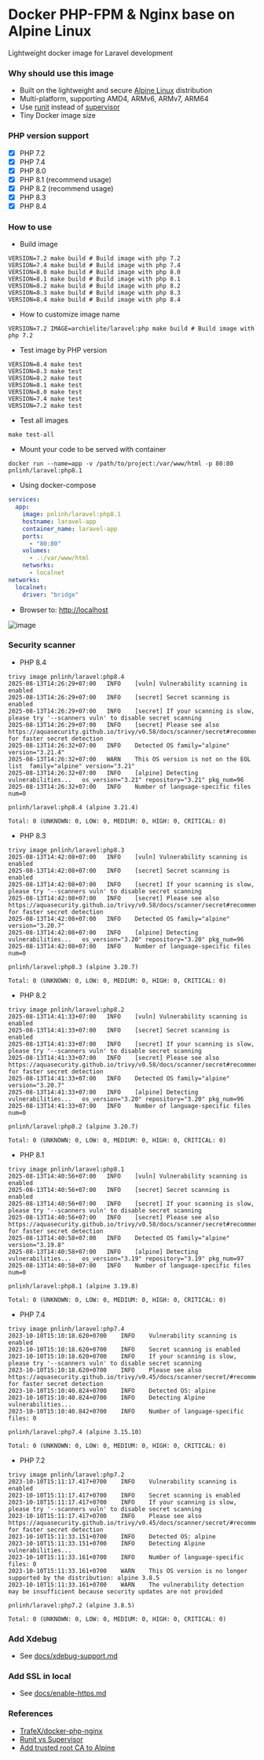 # Docker PHP-FPM & Nginx base on Alpine Linux

Lightweight docker image for Laravel development

### Why should use this image

- Built on the lightweight and
  secure [Alpine Linux](https://www.alpinelinux.org/) distribution
- Multi-platform, supporting AMD4, ARMv6, ARMv7, ARM64
- Use [runit](http://smarden.org/runit/) instead
  of [supervisor](http://supervisord.org/)
- Tiny Docker image size

### PHP version support

- [x] PHP 7.2
- [x] PHP 7.4
- [x] PHP 8.0
- [x] PHP 8.1 (recommend usage)
- [x] PHP 8.2 (recommend usage)
- [x] PHP 8.3
- [x] PHP 8.4

### How to use

- Build image

```shell
VERSION=7.2 make build # Build image with php 7.2
VERSION=7.4 make build # Build image with php 7.4
VERSION=8.0 make build # Build image with php 8.0
VERSION=8.1 make build # Build image with php 8.1
VERSION=8.2 make build # Build image with php 8.2
VERSION=8.3 make build # Build image with php 8.3
VERSION=8.4 make build # Build image with php 8.4
```

- How to customize image name

```shell
VERSION=7.2 IMAGE=archielite/laravel:php make build # Build image with php 7.2
```

- Test image by PHP version

```shell
VERSION=8.4 make test
VERSION=8.3 make test
VERSION=8.2 make test
VERSION=8.1 make test
VERSION=8.0 make test
VERSION=7.4 make test
VERSION=7.2 make test
```

- Test all images

```shell
make test-all
```

- Mount your code to be served with container

```shell
docker run --name=app -v /path/to/project:/var/www/html -p 80:80 pnlinh/laravel:php8.1
```

- Using docker-compose

```yaml
services:
  app:
    image: pnlinh/laravel:php8.1
    hostname: laravel-app
    container_name: laravel-app
    ports:
      - "80:80"
    volumes:
      - .:/var/www/html
    networks:
      - localnet
networks:
  localnet:
    driver: "bridge"
```

- Browser to: [http://localhost](http://localhost)

![image](https://user-images.githubusercontent.com/26193890/198828634-fc11aaa1-7175-4433-b4f3-755381669e74.png)

### Security scanner

- PHP 8.4

```
trivy image pnlinh/laravel:php8.4
2025-08-13T14:26:29+07:00	INFO	[vuln] Vulnerability scanning is enabled
2025-08-13T14:26:29+07:00	INFO	[secret] Secret scanning is enabled
2025-08-13T14:26:29+07:00	INFO	[secret] If your scanning is slow, please try '--scanners vuln' to disable secret scanning
2025-08-13T14:26:29+07:00	INFO	[secret] Please see also https://aquasecurity.github.io/trivy/v0.58/docs/scanner/secret#recommendation for faster secret detection
2025-08-13T14:26:32+07:00	INFO	Detected OS	family="alpine" version="3.21.4"
2025-08-13T14:26:32+07:00	WARN	This OS version is not on the EOL list	family="alpine" version="3.21"
2025-08-13T14:26:32+07:00	INFO	[alpine] Detecting vulnerabilities...	os_version="3.21" repository="3.21" pkg_num=96
2025-08-13T14:26:32+07:00	INFO	Number of language-specific files	num=0

pnlinh/laravel:php8.4 (alpine 3.21.4)

Total: 0 (UNKNOWN: 0, LOW: 0, MEDIUM: 0, HIGH: 0, CRITICAL: 0)
```

- PHP 8.3

```
trivy image pnlinh/laravel:php8.3
2025-08-13T14:42:08+07:00	INFO	[vuln] Vulnerability scanning is enabled
2025-08-13T14:42:08+07:00	INFO	[secret] Secret scanning is enabled
2025-08-13T14:42:08+07:00	INFO	[secret] If your scanning is slow, please try '--scanners vuln' to disable secret scanning
2025-08-13T14:42:08+07:00	INFO	[secret] Please see also https://aquasecurity.github.io/trivy/v0.58/docs/scanner/secret#recommendation for faster secret detection
2025-08-13T14:42:08+07:00	INFO	Detected OS	family="alpine" version="3.20.7"
2025-08-13T14:42:08+07:00	INFO	[alpine] Detecting vulnerabilities...	os_version="3.20" repository="3.20" pkg_num=96
2025-08-13T14:42:08+07:00	INFO	Number of language-specific files	num=0

pnlinh/laravel:php8.3 (alpine 3.20.7)

Total: 0 (UNKNOWN: 0, LOW: 0, MEDIUM: 0, HIGH: 0, CRITICAL: 0)
```

- PHP 8.2

```
trivy image pnlinh/laravel:php8.2
2025-08-13T14:41:33+07:00	INFO	[vuln] Vulnerability scanning is enabled
2025-08-13T14:41:33+07:00	INFO	[secret] Secret scanning is enabled
2025-08-13T14:41:33+07:00	INFO	[secret] If your scanning is slow, please try '--scanners vuln' to disable secret scanning
2025-08-13T14:41:33+07:00	INFO	[secret] Please see also https://aquasecurity.github.io/trivy/v0.58/docs/scanner/secret#recommendation for faster secret detection
2025-08-13T14:41:33+07:00	INFO	Detected OS	family="alpine" version="3.20.7"
2025-08-13T14:41:33+07:00	INFO	[alpine] Detecting vulnerabilities...	os_version="3.20" repository="3.20" pkg_num=96
2025-08-13T14:41:33+07:00	INFO	Number of language-specific files	num=0

pnlinh/laravel:php8.2 (alpine 3.20.7)

Total: 0 (UNKNOWN: 0, LOW: 0, MEDIUM: 0, HIGH: 0, CRITICAL: 0)
```

- PHP 8.1

```text
trivy image pnlinh/laravel:php8.1
2025-08-13T14:40:56+07:00	INFO	[vuln] Vulnerability scanning is enabled
2025-08-13T14:40:56+07:00	INFO	[secret] Secret scanning is enabled
2025-08-13T14:40:56+07:00	INFO	[secret] If your scanning is slow, please try '--scanners vuln' to disable secret scanning
2025-08-13T14:40:56+07:00	INFO	[secret] Please see also https://aquasecurity.github.io/trivy/v0.58/docs/scanner/secret#recommendation for faster secret detection
2025-08-13T14:40:58+07:00	INFO	Detected OS	family="alpine" version="3.19.8"
2025-08-13T14:40:58+07:00	INFO	[alpine] Detecting vulnerabilities...	os_version="3.19" repository="3.19" pkg_num=97
2025-08-13T14:40:58+07:00	INFO	Number of language-specific files	num=0

pnlinh/laravel:php8.1 (alpine 3.19.8)

Total: 0 (UNKNOWN: 0, LOW: 0, MEDIUM: 0, HIGH: 0, CRITICAL: 0)
```

- PHP 7.4

```text
trivy image pnlinh/laravel:php7.4
2023-10-10T15:10:18.620+0700	INFO	Vulnerability scanning is enabled
2023-10-10T15:10:18.620+0700	INFO	Secret scanning is enabled
2023-10-10T15:10:18.620+0700	INFO	If your scanning is slow, please try '--scanners vuln' to disable secret scanning
2023-10-10T15:10:18.620+0700	INFO	Please see also https://aquasecurity.github.io/trivy/v0.45/docs/scanner/secret/#recommendation for faster secret detection
2023-10-10T15:10:40.824+0700	INFO	Detected OS: alpine
2023-10-10T15:10:40.824+0700	INFO	Detecting Alpine vulnerabilities...
2023-10-10T15:10:40.842+0700	INFO	Number of language-specific files: 0

pnlinh/laravel:php7.4 (alpine 3.15.10)

Total: 0 (UNKNOWN: 0, LOW: 0, MEDIUM: 0, HIGH: 0, CRITICAL: 0)
```

- PHP 7.2

```text
trivy image pnlinh/laravel:php7.2
2023-10-10T15:11:17.417+0700	INFO	Vulnerability scanning is enabled
2023-10-10T15:11:17.417+0700	INFO	Secret scanning is enabled
2023-10-10T15:11:17.417+0700	INFO	If your scanning is slow, please try '--scanners vuln' to disable secret scanning
2023-10-10T15:11:17.417+0700	INFO	Please see also https://aquasecurity.github.io/trivy/v0.45/docs/scanner/secret/#recommendation for faster secret detection
2023-10-10T15:11:33.151+0700	INFO	Detected OS: alpine
2023-10-10T15:11:33.151+0700	INFO	Detecting Alpine vulnerabilities...
2023-10-10T15:11:33.161+0700	INFO	Number of language-specific files: 0
2023-10-10T15:11:33.161+0700	WARN	This OS version is no longer supported by the distribution: alpine 3.8.5
2023-10-10T15:11:33.161+0700	WARN	The vulnerability detection may be insufficient because security updates are not provided

pnlinh/laravel:php7.2 (alpine 3.8.5)

Total: 0 (UNKNOWN: 0, LOW: 0, MEDIUM: 0, HIGH: 0, CRITICAL: 0)
```

### Add Xdebug

- See [docs/xdebug-support.md](docs/xdebug-support.md)

### Add SSL in local

- See [docs/enable-https.md](docs/enable-https.md)

### References

- [TrafeX/docker-php-nginx](https://github.com/TrafeX/docker-php-nginx)
- [Runit vs Supervisor](https://bolshov.online/docker/2020/11/18/runit-vs-supervisor)
- [Add trusted root CA to Alpine](https://stackoverflow.com/questions/67231714/how-to-add-trusted-root-ca-to-docker-alpine/67232164#67232164)
